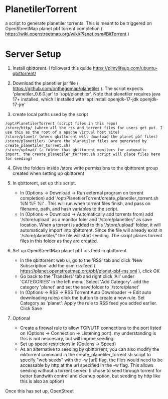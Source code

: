 # PlanetilerTorrent
a script to generate planetiler torrents. This is meant to be triggered on OpenStreetMap planet pbf torrent completion ( https://wiki.openstreetmap.org/wiki/Planet.osm#BitTorrent )

# Server Setup

1. Install qbittorent. I followerd this quide https://pimylifeup.com/ubuntu-qbittorrent/

2. Download the planetiler jar file ( https://github.com/onthegomap/planetiler ). The script expects 'planetiler_0.6.0.jar' to '/opt/planetiler'. Note that planetiler requires java 17+ installed, which I installed with 'apt install openjdk-17-jdk openjdk-17-jre'

3. create local paths used by the script

```
/opt/PlanetilerTorrent (script files in this repo)
/store/http/ (where all the rss and torrent files for users get put. I use this as the root of a apache virtual host site)
/store/planet/ (where qbittorent will download the planet pbf files)
/store/planetiler/ (where the planetiler files are generated by create_planetiler_torrent.sh)
/store/upload/ (a folder that qbittorent monitors for automatic import. the create_planetiler_torrent.sh script will place files here for seeding)
```

4.  Give the folders inside /store write permissions to the qbittorent group created when setting up qbittorent

5. In qbittorent, set up this script.
   - In (Options -> Download -> Run external program on torrent completion)
        add '/opt/PlanetilerTorrent/create_planetiler_torrent.sh %N %F %I' . This will run when torrent files finish, and pass on filename, path, and hash variables to the script.
   - In (Options -> Download -> Automatically add torrents from) 
        add '/store/upload' as a monitor foler and '/store/planetiler/' as save location. When a torrent is added to this '/store/upload' folder, it will automatically import into qbittorent. Since the file will already exist in '/store/planetiler/' the file will start seeding. The script places torrent files in this folder as they are created.

6. Set up OpenStreetMap planet pbf rss feed in qbittorent.
   - In the qbittorrent web ui, go to the 'RSS' tab and click 'New Subscription'
        add the osm rss feed ( https://planet.openstreetmap.org/pbf/planet-pbf-rss.xml ), click OK
   - Go back to the 'Transfers' tab and right click 'All' under 'CATEGORIES' in the left menu. Select 'Add Category'.
        add the category 'planet' and set the save folder to '/store/planet'
   - In (Options -> RSS -> RSS Torrent Auto Downloader -> Edit auto downloading rules)
        click the button to create a new rule. Set Category as 'planet'. Apply the rule to RSS feed you added earlier. Click Save

7. Optional
   - Create a firewal rule to allow TCP/UTP connections to the port listed on (Options -> Connection -> Listening port). my understanding is this is not neccesary, but will improe seeding.
   - Set up speed restricions in (Options -> Speed)
   - As an alternative to seeding by qbittorrent, you can also modify the mktorrent command in the create_planetiler_torrent.sh script to specify "web seeds" with the -w [url] flag. the files would need to be accessable by http at the url specified in the -w flag. This allows seeding without a torrent server. (I chose to seed through torrent for better bandwith control and cleanup option, but seeding by http like this is also an option)

Once this has set up, OpenStreet
        
